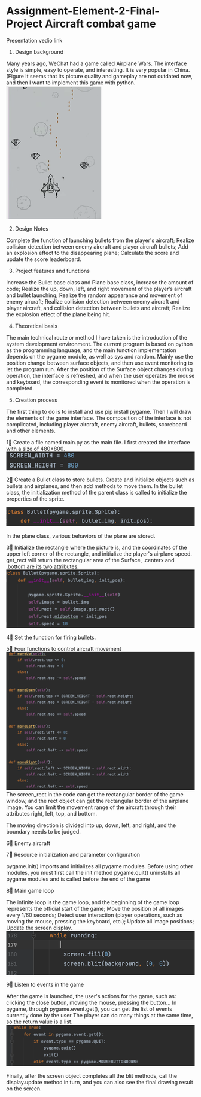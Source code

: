 # Assignment-Element-2-Final-Project   Aircraft combat game

Presentation vedio link

1. Design background

Many years ago, WeChat had a game called Airplane Wars. The interface style is simple, easy to operate, and interesting. It is very popular in China. (Figure
It seems that its picture quality and gameplay are not outdated now, and then I want to implement this game with python.
![image](https://github.com/lanxin01/Assignment-Element-2-Final-Project/blob/main/0.png)


2. Design Notes

Complete the function of launching bullets from the player's aircraft;
Realize collision detection between enemy aircraft and player aircraft bullets;
Add an explosion effect to the disappearing plane;
Calculate the score and update the score leaderboard.


3. Project features and functions

Increase the Bullet base class and Plane base class, increase the amount of code;
Realize the up, down, left, and right movement of the player’s aircraft and bullet launching;
Realize the random appearance and movement of enemy aircraft;
Realize collision detection between enemy aircraft and player aircraft, and collision detection between bullets and aircraft;
Realize the explosion effect of the plane being hit.  


4. Theoretical basis

The main technical route or method I have taken is the introduction of the system development environment. The current program is based on python as the programming language, and the main function implementation depends on the pygame module, as well as sys and random. Mainly use the position change between surface objects, and then use event monitoring to let the program run. After the position of the Surface object changes during operation, the interface is refreshed, and when the user operates the mouse and keyboard, the corresponding event is monitored when the operation is completed.


5. Creation process

The first thing to do is to install and use pip install pygame. Then I will draw the elements of the game interface. The composition of the interface is not complicated, including player aircraft, enemy aircraft, bullets, scoreboard and other elements.

1⃣️ Create a file named main.py as the main file. I first created the interface with a size of 480*800.
![image](https://github.com/lanxin01/Assignment-Element-2-Final-Project/blob/main/1.png)

2⃣️ Create a Bullet class to store bullets. Create and initialize objects such as bullets and airplanes, and then add methods to move them. In the bullet class, the initialization method of the parent class is called to initialize the properties of the sprite.

![image](https://github.com/lanxin01/Assignment-Element-2-Final-Project/blob/main/2.png)

In the plane class, various behaviors of the plane are stored.

3⃣️ Initialize the rectangle where the picture is, and the coordinates of the upper left corner of the rectangle, and initialize the player's airplane speed. get_rect will return the rectangular area of the Surface, .centerx and .bottom are its two attributes.
![image](https://github.com/lanxin01/Assignment-Element-2-Final-Project/blob/main/3.png)

4⃣️ Set the function for firing bullets.

5⃣️ Four functions to control aircraft movement
![image](https://github.com/lanxin01/Assignment-Element-2-Final-Project/blob/main/4.png)
The screen_rect in the code can get the rectangular border of the game window, and the rect object can get the rectangular border of the airplane image. You can limit the movement range of the aircraft through their attributes right, left, top, and bottom.

The moving direction is divided into up, down, left, and right, and the boundary needs to be judged.

6⃣️ Enemy aircraft

7⃣️ Resource initialization and parameter configuration

pygame.init() imports and initializes all pygame modules. Before using other modules, you must first call the init method
pygame.quit() uninstalls all pygame modules and is called before the end of the game

8⃣️ Main game loop

The infinite loop is the game loop, and the beginning of the game loop represents the official start of the game;
Move the position of all images every 1/60 seconds;
Detect user interaction (player operations, such as moving the mouse, pressing the keyboard, etc.);
Update all image positions;
Update the screen display.
![image](https://github.com/lanxin01/Assignment-Element-2-Final-Project/blob/main/6.png)

9⃣️ Listen to events in the game

After the game is launched, the user's actions for the game, such as: clicking the close button, moving the mouse, pressing the button...
In pygame, through pygame.event.get(), you can get the list of events currently done by the user
The player can do many things at the same time, so the return value is a list.
![image](https://github.com/lanxin01/Assignment-Element-2-Final-Project/blob/main/7.png)

Finally, after the screen object completes all the blit methods, call the display.update method in turn, and you can also see the final drawing result on the screen.



